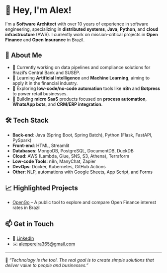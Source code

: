 # 👋 Hey, I'm Alex!

I'm a **Software Architect** with over 10 years of experience in software engineering, specializing in **distributed systems**, **Java**, **Python**, and **cloud infrastructure** (AWS). I currently work on mission-critical projects in **Open Finance** and **Open Insurance** in Brazil.

## 🚀 About Me

- 🔭 Currently working on data pipelines and compliance solutions for Brazil’s Central Bank and SUSEP.
- 🧠 Learning **Artificial Intelligence** and **Machine Learning**, aiming to apply it in the financial industry.
- 🌱 Exploring **low-code/no-code automation** tools like **n8n** and **Botpress** to power retail businesses.
- 💼 Building **micro SaaS** products focused on **process automation**, **WhatsApp bots**, and **CRM/ERP integration**.

## 🛠️ Tech Stack

- **Back-end**: Java (Spring Boot, Spring Batch), Python (Flask, FastAPI, PySpark)
- **Front-end**: HTML, Streamlit
- **Databases**: MongoDB, PostgreSQL, DocumentDB, DuckDB
- **Cloud**: AWS (Lambda, Glue, SNS, S3, Athena), Terraform
- **Low-code Tools**: n8n, ManyChat, Zapier
- **DevOps**: Docker, Kubernetes, GitHub Actions
- **Other**: NLP, automations with Google Sheets, App Script, and Forms

## 📈 Highlighted Projects

- [OpenGo](https://opengo.info) – A public tool to explore and compare Open Finance interest rates in Brazil

## 📫 Get in Touch

- 💼 [LinkedIn](https://www.linkedin.com/in/alexpereiramaranhao)
- ✉️ alexpereira365@gmail.com

---

🧠 *“Technology is the tool. The real goal is to create simple solutions that deliver value to people and businesses.”*
